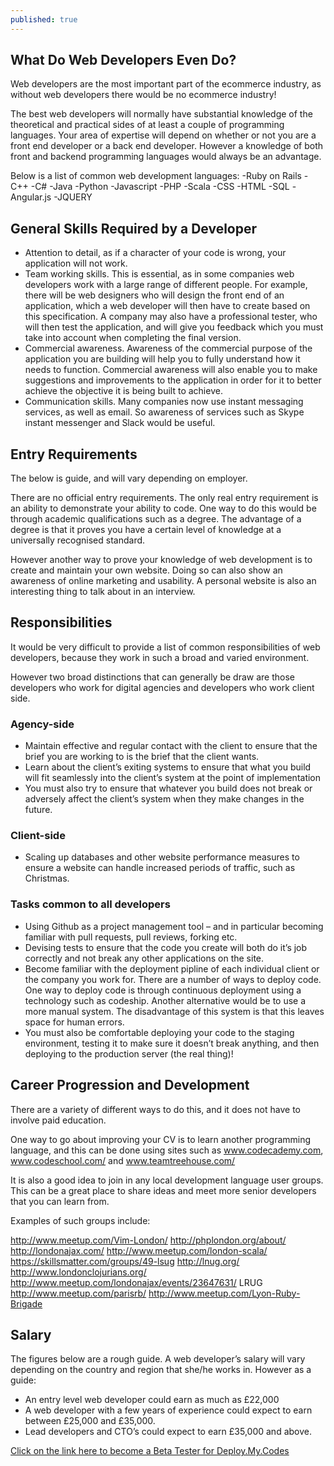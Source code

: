 ```yaml
---
published: true
---
```


## What Do Web Developers Even Do?
 
Web developers are the most important part of the ecommerce industry, as without web developers there would be no ecommerce industry!
 
The best web developers will normally have substantial knowledge of the theoretical and practical sides of at least a couple of programming languages.  Your area of expertise will depend on whether or not you are a front end developer or a back end developer.  However a knowledge of both front and backend programming languages would always be an advantage.
 
Below is a list of common web development languages:
-Ruby on Rails
-C++
-C#
-Java
-Python
-Javascript
-PHP
-Scala
-CSS
-HTML
-SQL
-Angular.js
-JQUERY


## General Skills Required by a Developer
- Attention to detail, as if a character of your code is wrong, your application will not work.
- Team working skills.  This is essential, as in some companies web developers work with a large range of different people.  For example, there will be web designers who will design the front end of an application, which a web developer will then have to create based on this specification.  A company may also have a professional tester, who will then test the application, and will give you feedback which you must take into account when completing the final version.
- Commercial awareness.  Awareness of the commercial purpose of the application you are building will help you to fully understand how it needs to function.  Commercial awareness will also enable you to make suggestions and improvements to the application in order for it to better achieve the objective it is being built to achieve.
- Communication skills.  Many companies now use instant messaging services, as well as email.  So awareness of services such as Skype instant messenger and Slack would be useful.
 
 
## Entry Requirements
The below is guide, and will vary depending on employer.
 
There are no official entry requirements.  The only real entry requirement is an ability to demonstrate your ability to code.  One way to do this would be through academic qualifications such as a degree.  The advantage of a degree is that it proves you have a certain level of knowledge at a universally recognised standard.  
 
However another way to prove your knowledge of web development is to create and maintain your own website.  Doing so can also show an awareness of online marketing and usability.  A personal website is also an interesting thing to talk about in an interview.
 
## Responsibilities
It would be very difficult to provide a list of common responsibilities of web developers, because they work in such a broad and varied environment.
 
However two broad distinctions that can generally be draw are those developers who work for digital agencies and developers who work client side.
 
### Agency-side
- Maintain effective and regular contact with the client to ensure that the brief you are working to is the brief that the client wants.
- Learn about the client’s exiting systems to ensure that what you build will fit seamlessly into the client’s system at the point of implementation
- You must also try to ensure that whatever you build does not break or adversely affect the client’s system when they make changes in the future.
 
### Client-side
- Scaling up databases and other website performance measures to ensure a website can handle increased periods of traffic, such as Christmas.
 
### Tasks common to all developers
- Using Github as a project management tool – and in particular becoming familiar with pull requests, pull reviews, forking etc.
- Devising tests to ensure that the code you create will both do it’s job correctly and not break any other applications on the site.
- Become familiar with the deployment pipline of each individual client or the company you work for.  There are a number of ways to deploy code.  One way to deploy code is through continuous deployment using a technology such as codeship.  Another alternative would be to use a more manual system.  The disadvantage of this system is that this leaves space for human errors.
- You must also be comfortable deploying your code to the staging environment, testing it to make sure it doesn’t break anything, and then deploying to the production server (the real thing)!
 
 
## Career Progression and Development
There are a variety of different ways to do this, and it does not have to involve paid education.
 
One way to go about improving your CV is to learn another programming language, and this can be done using sites such as www.codecademy.com, www.codeschool.com/ and www.teamtreehouse.com/
 
It is also a good idea to join in any local development language user groups.  This can be a great place to share ideas and meet more senior developers that you can learn from.
 
Examples of such groups include:
 
http://www.meetup.com/Vim-London/
http://phplondon.org/about/
http://londonajax.com/
http://www.meetup.com/london-scala/
https://skillsmatter.com/groups/49-lsug
http://lnug.org/
http://www.londonclojurians.org/
http://www.meetup.com/londonajax/events/23647631/
LRUG
http://www.meetup.com/parisrb/
http://www.meetup.com/Lyon-Ruby-Brigade
 
 
## Salary
The figures below are a rough guide.  A web developer’s salary will vary depending on the country and region that she/he works in.  However as a guide:
 
- An entry level web developer could earn as much as £22,000
- A web developer with a few years of experience could expect to earn between £25,000 and £35,000.
- Lead developers and CTO’s could expect to earn £35,000 and above.
 
[Click on the link here to become a Beta Tester for Deploy.My.Codes](www.deploymy.codes)